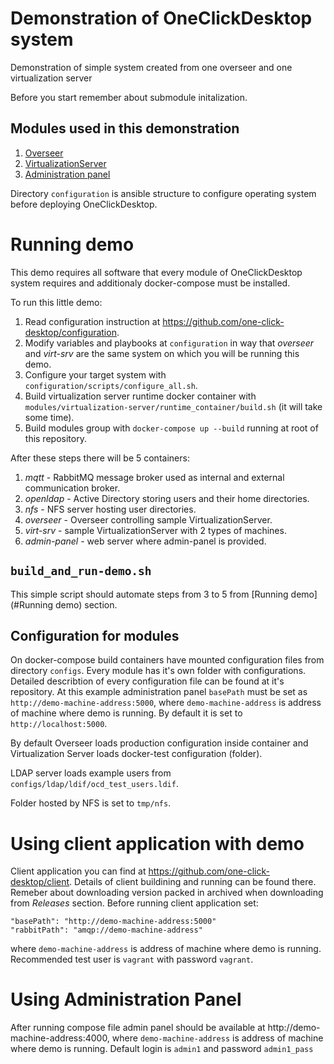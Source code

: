 # Demonstration of OneClickDesktop system
Demonstration of simple system created from one overseer and one virtualization server

Before you start remember about submodule initalization.

## Modules used in this demonstration
1. [Overseer](https://github.com/one-click-desktop/overseer)
2. [VirtualizationServer](https://github.com/one-click-desktop/virtualization-server)
3. [Administration panel](https://github.com/one-click-desktop/admin-panel)

Directory `configuration` is ansible structure to configure operating system before deploying OneClickDesktop.

# Running demo

This demo requires all software that every module of OneClickDesktop system requires and additionaly docker-compose must be installed.

To run this little demo:
1. Read configuration instruction at https://github.com/one-click-desktop/configuration.
2. Modify variables and playbooks at `configuration` in way that *overseer* and *virt-srv* are the same system on which you will be running this demo.
3. Configure your target system with `configuration/scripts/configure_all.sh`.
4. Build virtualization server runtime docker container with `modules/virtualization-server/runtime_container/build.sh` (it will take some time).
5. Build modules group with `docker-compose up --build` running at root of this repository.

After these steps there will be 5 containers:
1. *mqtt* - RabbitMQ message broker used as internal and external communication broker.
2. *openldap* - Active Directory storing users and their home directories.
3. *nfs* - NFS server hosting user directories.
4. *overseer* - Overseer controlling sample VirtualizationServer.
5. *virt-srv* - sample VirtualizationServer with 2 types of machines.
6. *admin-panel* - web server where admin-panel is provided.

## `build_and_run-demo.sh`

This simple script should automate steps from 3 to 5 from [Running demo](#Running demo) section.

## Configuration for modules

On docker-compose build containers have mounted configuration files from directory `configs`.
Every module has it's own folder with configurations.
Detailed describtion of every configuration file can be found at it's repository.
At this example administration panel `basePath` must be set as `http://demo-machine-address:5000`,
where `demo-machine-address` is address of machine where demo is running.
By default it is set to `http://localhost:5000`.

By default Overseer loads production configuration inside container and Virtualization Server loads docker-test configuration (folder).

LDAP server loads example users from `configs/ldap/ldif/ocd_test_users.ldif`.

Folder hosted by NFS is set to `tmp/nfs`.

# Using client application with demo

Client application you can find at https://github.com/one-click-desktop/client.
Details of client buildining and running can be found there.
Remeber about downloading version packed in archived when downloading from *Releases* section.
Before running client application set:
```
"basePath": "http://demo-machine-address:5000"
"rabbitPath": "amqp://demo-machine-address"
```
where `demo-machine-address` is address of machine where demo is running. Recommended test user is `vagrant` with password `vagrant`.


# Using Administration Panel

After running compose file admin panel should be available at http://demo-machine-address:4000,
where `demo-machine-address` is address of machine where demo is running. Default login is `admin1` and password `admin1_pass`
